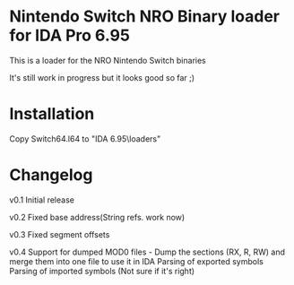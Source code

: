 # Nintendo Switch NRO Binary loader for IDA Pro 6.95
This is a loader for the NRO Nintendo Switch binaries

It's still work in progress but it looks good so far ;)

# Installation
Copy Switch64.l64 to "IDA 6.95\loaders"


# Changelog

v0.1 Initial release

v0.2 Fixed base address(String refs. work now)

v0.3 Fixed segment offsets

v0.4 Support for dumped MOD0 files 
		- Dump the sections (RX, R, RW) and merge them into one file to use it in IDA
	 Parsing of exported symbols
	 Parsing of imported symbols (Not sure if it's right)